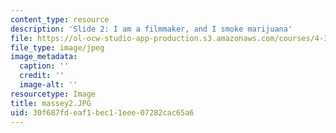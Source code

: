 ```yaml
---
content_type: resource
description: 'Slide 2: I am a filmmaker, and I smoke marijuana'
file: https://ol-ocw-studio-app-production.s3.amazonaws.com/courses/4-341-introduction-to-photography-fall-2002/30f687fdeaf1bec11eee07282cac65a6_massey2.JPG
file_type: image/jpeg
image_metadata:
  caption: ''
  credit: ''
  image-alt: ''
resourcetype: Image
title: massey2.JPG
uid: 30f687fd-eaf1-bec1-1eee-07282cac65a6
---
```

